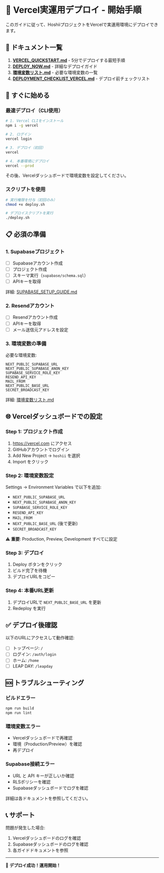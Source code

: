 # 🚀 Vercel実運用デプロイ - 開始手順

このガイドに従って、HoshiiプロジェクトをVercelで実運用環境にデプロイできます。

## 📖 ドキュメント一覧

1. **[VERCEL_QUICKSTART.md](./VERCEL_QUICKSTART.md)** - 5分でデプロイする最短手順
2. **[DEPLOY_NOW.md](./DEPLOY_NOW.md)** - 詳細なデプロイガイド
3. **[環境変数リスト.md](./環境変数リスト.md)** - 必要な環境変数の一覧
4. **[DEPLOYMENT_CHECKLIST_VERCEL.md](./DEPLOYMENT_CHECKLIST_VERCEL.md)** - デプロイ前チェックリスト

## 🎯 すぐに始める

### 最速デプロイ（CLI使用）

```bash
# 1. Vercel CLIをインストール
npm i -g vercel

# 2. ログイン
vercel login

# 3. デプロイ（初回）
vercel

# 4. 本番環境にデプロイ
vercel --prod
```

その後、Vercelダッシュボードで環境変数を設定してください。

### スクリプトを使用

```bash
# 実行権限を付与（初回のみ）
chmod +x deploy.sh

# デプロイスクリプトを実行
./deploy.sh
```

## 📋 必須の準備

### 1. Supabaseプロジェクト

- [ ] Supabaseアカウント作成
- [ ] プロジェクト作成
- [ ] スキーマ実行（`supabase/schema.sql`）
- [ ] APIキーを取得

詳細: [SUPABASE_SETUP_GUIDE.md](./SUPABASE_SETUP_GUIDE.md)

### 2. Resendアカウント

- [ ] Resendアカウント作成
- [ ] APIキーを取得
- [ ] メール送信元アドレスを設定

### 3. 環境変数の準備

必要な環境変数:

```
NEXT_PUBLIC_SUPABASE_URL
NEXT_PUBLIC_SUPABASE_ANON_KEY
SUPABASE_SERVICE_ROLE_KEY
RESEND_API_KEY
MAIL_FROM
NEXT_PUBLIC_BASE_URL
SECRET_BROADCAST_KEY
```

詳細: [環境変数リスト.md](./環境変数リスト.md)

## 🌐 Vercelダッシュボードでの設定

### Step 1: プロジェクト作成

1. https://vercel.com にアクセス
2. GitHubアカウントでログイン
3. Add New Project → `hoshii` を選択
4. Import をクリック

### Step 2: 環境変数設定

Settings → Environment Variables で以下を追加:

- `NEXT_PUBLIC_SUPABASE_URL`
- `NEXT_PUBLIC_SUPABASE_ANON_KEY`
- `SUPABASE_SERVICE_ROLE_KEY`
- `RESEND_API_KEY`
- `MAIL_FROM`
- `NEXT_PUBLIC_BASE_URL` (後で更新)
- `SECRET_BROADCAST_KEY`

⚠️ **重要**: Production, Preview, Development すべてに設定

### Step 3: デプロイ

1. Deploy ボタンをクリック
2. ビルド完了を待機
3. デプロイURLをコピー

### Step 4: 本番URL更新

1. デプロイURLで `NEXT_PUBLIC_BASE_URL` を更新
2. Redeploy を実行

## ✅ デプロイ後確認

以下のURLにアクセスして動作確認:

- [ ] トップページ: `/`
- [ ] ログイン: `/auth/login`
- [ ] ホーム: `/home`
- [ ] LEAP DAY: `/leapday`

## 🆘 トラブルシューティング

### ビルドエラー

```bash
npm run build
npm run lint
```

### 環境変数エラー

- Vercelダッシュボードで再確認
- 環境（Production/Preview）を確認
- 再デプロイ

### Supabase接続エラー

- URL と API キーが正しいか確認
- RLSポリシーを確認
- Supabaseダッシュボードでログを確認

詳細は各ドキュメントを参照してください。

## 📞 サポート

問題が発生した場合:

1. Vercelダッシュボードのログを確認
2. Supabaseダッシュボードのログを確認
3. 各ガイドドキュメントを参照

---

🎉 **デプロイ成功！運用開始！**

